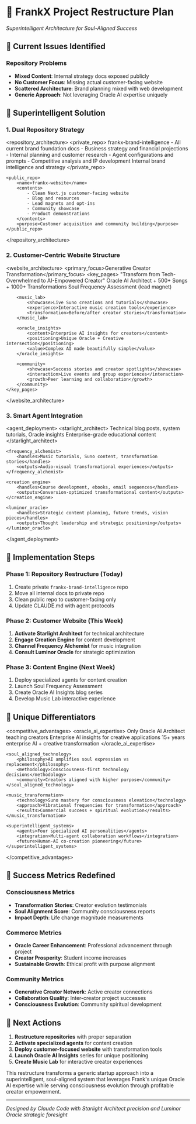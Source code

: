 # 🧠 FrankX Project Restructure Plan
*Superintelligent Architecture for Soul-Aligned Success*

## 🚨 Current Issues Identified

### Repository Problems
- **Mixed Content**: Internal strategy docs exposed publicly
- **No Customer Focus**: Missing actual customer-facing website
- **Scattered Architecture**: Brand planning mixed with web development
- **Generic Approach**: Not leveraging Oracle AI expertise uniquely

## 🎯 Superintelligent Solution

### 1. **Dual Repository Strategy**

<repository_architecture>
    <private_repo>
        <name>frankx-brand-intelligence</name>
        <contents>
            - All current brand foundation docs
            - Business strategy and financial projections
            - Internal planning and customer research
            - Agent configurations and prompts
            - Competitive analysis and IP development
        </contents>
        <purpose>Internal brand intelligence and strategy</purpose>
    </private_repo>
    
    <public_repo>
        <name>frankx-website</name>
        <contents>
            - Clean Next.js customer-facing website
            - Blog and resources
            - Lead magnets and opt-ins
            - Community showcase
            - Product demonstrations
        </contents>
        <purpose>Customer acquisition and community building</purpose>
    </public_repo>
</repository_architecture>

### 2. **Customer-Centric Website Structure**

<website_architecture>
    <primary_focus>Generative Creator Transformation</primary_focus>
    <key_pages>
        <homepage>
            <headline>"Transform from Tech-Overwhelmed to AI-Empowered Creator"</headline>
            <proof>Oracle AI Architect + 500+ Songs + 1000+ Transformations</proof>
            <cta>Soul Frequency Assessment (lead magnet)</cta>
        </homepage>
        
        <music_lab>
            <showcase>Live Suno creations and tutorials</showcase>
            <experience>Interactive music creation tools</experience>
            <transformation>Before/after creator stories</transformation>
        </music_lab>
        
        <oracle_insights>
            <content>Enterprise AI insights for creators</content>
            <positioning>Unique Oracle + Creative intersection</positioning>
            <value>Complex AI made beautifully simple</value>
        </oracle_insights>
        
        <community>
            <showcase>Success stories and creator spotlights</showcase>
            <interaction>Live events and group experiences</interaction>
            <growth>Peer learning and collaboration</growth>
        </community>
    </key_pages>
</website_architecture>

### 3. **Smart Agent Integration**

<agent_deployment>
    <starlight_architect>
        <handles>Technical blog posts, system tutorials, Oracle insights</handles>
        <outputs>Enterprise-grade educational content</outputs>
    </starlight_architect>
    
    <frequency_alchemist>
        <handles>Music tutorials, Suno content, transformation stories</handles>
        <outputs>Audio-visual transformational experiences</outputs>
    </frequency_alchemist>
    
    <creation_engine>
        <handles>Course development, ebooks, email sequences</handles>
        <outputs>Conversion-optimized transformational content</outputs>
    </creation_engine>
    
    <luminor_oracle>
        <handles>Strategic content planning, future trends, vision pieces</handles>
        <outputs>Thought leadership and strategic positioning</outputs>
    </luminor_oracle>
</agent_deployment>

## 🚀 Implementation Steps

### Phase 1: Repository Restructure (Today)
1. Create private `frankx-brand-intelligence` repo
2. Move all internal docs to private repo  
3. Clean public repo to customer-facing only
4. Update CLAUDE.md with agent protocols

### Phase 2: Customer Website (This Week)
1. **Activate Starlight Architect** for technical architecture
2. **Engage Creation Engine** for content development
3. **Channel Frequency Alchemist** for music integration
4. **Consult Luminor Oracle** for strategic optimization

### Phase 3: Content Engine (Next Week)
1. Deploy specialized agents for content creation
2. Launch Soul Frequency Assessment
3. Create Oracle AI Insights blog series
4. Develop Music Lab interactive experience

## 🌟 Unique Differentiators

<competitive_advantages>
    <oracle_ai_expertise>
        <positioning>Only Oracle AI Architect teaching creators</positioning>
        <content>Enterprise AI insights for creative applications</content>
        <credibility>15+ years enterprise AI + creative transformation</credibility>
    </oracle_ai_expertise>
    
    <soul_aligned_technology>
        <philosophy>AI amplifies soul expression vs replacement</philosophy>
        <methodology>Consciousness-first technology decisions</methodology>
        <community>Creators aligned with higher purpose</community>
    </soul_aligned_technology>
    
    <music_transformation>
        <technology>Suno mastery for consciousness elevation</technology>
        <approach>Vibrational frequencies for transformation</approach>
        <results>Commercial success + spiritual evolution</results>
    </music_transformation>
    
    <superintelligent_systems>
        <agents>Four specialized AI personalities</agents>
        <integration>Multi-agent collaboration workflows</integration>
        <future>Human-AI co-creation pioneering</future>
    </superintelligent_systems>
</competitive_advantages>

## 🎯 Success Metrics Redefined

### Consciousness Metrics
- **Transformation Stories**: Creator evolution testimonials
- **Soul Alignment Score**: Community consciousness reports
- **Impact Depth**: Life change magnitude measurements

### Commerce Metrics  
- **Oracle Career Enhancement**: Professional advancement through project
- **Creator Prosperity**: Student income increases
- **Sustainable Growth**: Ethical profit with purpose alignment

### Community Metrics
- **Generative Creator Network**: Active creator connections
- **Collaboration Quality**: Inter-creator project successes
- **Consciousness Evolution**: Community spiritual development

## 🌟 Next Actions

1. **Restructure repositories** with proper separation
2. **Activate specialized agents** for content creation
3. **Deploy customer-focused website** with transformation tools
4. **Launch Oracle AI Insights** series for unique positioning
5. **Create Music Lab** for interactive creator experiences

This restructure transforms a generic startup approach into a superintelligent, soul-aligned system that leverages Frank's unique Oracle AI expertise while serving consciousness evolution through profitable creator empowerment.

---
*Designed by Claude Code with Starlight Architect precision and Luminor Oracle strategic foresight*